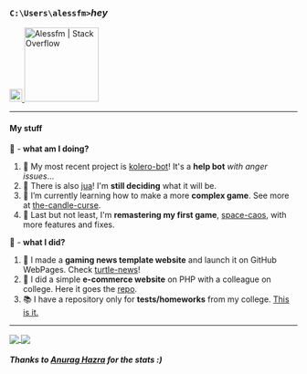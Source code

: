 ### ```C:\Users\alessfm>```_hey_ 

<a href="https://www.linkedin.com/in/alessandro-malheiro/">
  <img alt="Alessandro Figueiredo | LinkedIN" width="22px" src="https://raw.githubusercontent.com/peterthehan/peterthehan/master/assets/linkedin.svg"/>
</a>
<a href="https://stackoverflow.com/users/16797281/alessfm">
  <img alt="Alessfm | Stack Overflow" width="130px" src="https://img.shields.io/badge/Stack_Overflow-FE7A16?style=for-the-badge&logo=stack-overflow&logoColor=white"/>
</a>

---

#### My stuff

:pushpin: - **what am I doing?**

1. :anger: My most recent project is [kolero-bot][kolero]! It's a **help bot** _with anger issues_...
1. :compass: There is also [jua][jua]! I'm **still deciding** what it will be.
1. :jack_o_lantern: I’m currently learning how to make a more **complex game**. See more at [the-candle-curse][tcc].
1. :space_invader: Last but not least, I'm **remastering my first game**, [space-caos][pixel], with more features and fixes.

:open_file_folder: - **what I did?**

1. :turtle: I made a **gaming news template website** and launch it on GitHub WebPages. Check [turtle-news][tnews]!       
1. :shopping_cart:  I did a simple **e-commerce website** on PHP with a colleague on college. Here it goes the [repo][carphp]. 
1. :books:  I have a repository only for **tests/homeworks** from my college. [This is it.][uni]

---

<a href="https://github.com/alessfm">
  <img align="center" src="https://github-readme-stats.vercel.app/api/top-langs/?username=alessfm&custom_title=🌎- Languages&langs_count=10&layout=compact&hide_border=true&bg_color=FFFFFF&icon_color=0D1117&title_color=0D1117&text_color=0D1117"/>
</a>
<a href="https://github.com/alessfm">
  <img align="center" src="https://github-readme-stats.vercel.app/api?username=alessfm&show_icons=true&include_all_commits=true&custom_title=⚡- Stats&hide_border=true&bg_color=0D1117&icon_color=FFFFFF&title_color=FFFFFF&text_color=FFFFFF"/>
</a>

##### Thanks to [Anurag Hazra](https://github.com/anuraghazra) for the stats :)

[kolero]: https://github.com/alessfm/kolero-bot
[jua]: https://github.com/alessfm/jua
[tcc]: https://github.com/alessfm/the-candle-curse
[pixel]: https://github.com/alessfm/space-caos
[tnews]: https://alessfm.github.io/turtle-news/
[carphp]: https://github.com/alessfm/carrinho-de-compras
[uni]: https://github.com/alessfm/university-projects

